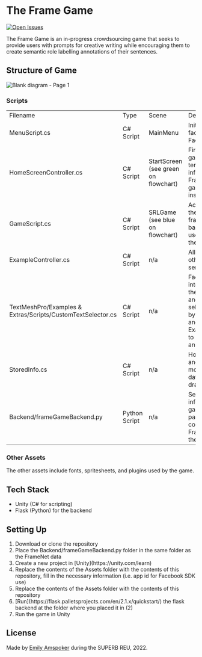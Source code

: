 # The Frame Game
[![Open Issues](https://img.shields.io/github/issues-raw/eamspoker/FrameGameAssets?style=flat-square)](https://github.com/eamspoker/FrameGameAssets/issues)

The Frame Game is an in-progress crowdsourcing game that seeks to provide users with prompts for creative writing while encouraging them to create semantic role labelling annotations of their sentences.

## Structure of Game
![Blank diagram - Page 1](https://user-images.githubusercontent.com/46005655/182261102-3a64a5ff-b613-4df3-990e-94d316062543.png)

### Scripts
<table>
  <tr>
    <td>Filename</td>
      <td>Type</td>
     <td>Scene</td>
     <td>Description</td>
  </tr>
  <tr>
    <td>MenuScript.cs</td>
    <td>C# Script</td>
    <td>MainMenu</td>
    <td>Initiates the game, facilitates login with Facebook SDK</td>
  </tr>
   <tr>
    <td>HomeScreenController.cs</td>
    <td>C# Script</td>
    <td>StartScreen (see green on flowchart)</td>
    <td>First screen of the game, includes terms & conditions, information about FrameNet, and gameplay instructions</td>
  </tr>
    <tr>
    <td>GameScript.cs</td>
    <td>C# Script</td>
    <td>SRLGame (see blue on flowchart)</td>
    <td>Actual gameplay of the game, gathers frames from the backend, allows users to annotate their own work</td>
  </tr>
    <tr>
    <td>ExampleController.cs</td>
    <td>C# Script</td>
    <td>n/a</td>
    <td>Allows users to see others' annotated sentences</td>
  </tr>
   <tr>
    <td>TextMeshPro/Examples & Extras/Scripts/CustomTextSelector.cs</td>
    <td>C# Script</td>
    <td>n/a</td>
    <td>Faciliates the interaction between the text elements and the user for text selecting, referenced by GameScript.cs and ExampleController.cs to create and display annotations.</td>
  </tr>
  
  <tr>
    <td>StoredInfo.cs</td>
    <td>C# Script</td>
    <td>n/a</td>
    <td>Holds all the classes and structures that model FrameNet data that the files draw from</td>
  </tr>
  
  <tr>
    <td>Backend/frameGameBackend.py</td>
    <td>Python Script</td>
    <td>n/a</td>
    <td>Sends and receives information from the game, is used to parse and communicate FrameNet data with the game.</td>
  </tr>
 </table>
 
### Other Assets
The other assets include fonts, spritesheets, and plugins used by the game.

## Tech Stack

- Unity (C# for scripting)
- Flask (Python) for the backend

## Setting Up

<ol>
  <li>Download or clone the repository</li>
  <li>Place the Backend/frameGameBackend.py folder in the same folder as the FrameNet data</li>
  <li>Create a new project in [Unity](https://unity.com/learn)</li>
  <li>Replace the contents of the Assets folder with the contents of this repository, fill in the necessary information (i.e. app id for Facebook SDK use)</li>
  <li>Replace the contents of the Assets folder with the contents of this repository</li>
  <li>[Run](https://flask.palletsprojects.com/en/2.1.x/quickstart/) the flask backend at the folder where you placed it in (2) </li>
    <li>Run the game in Unity</li>
</ol>

## License


Made by [Emily Amspoker](https://github.com/eamspoker) during the SUPERB REU, 2022.
